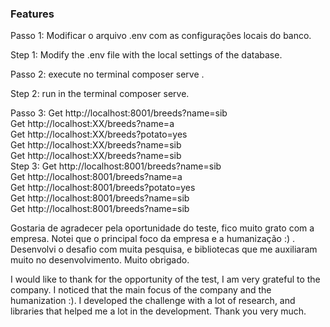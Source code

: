 ### Features
Passo 1:
Modificar o arquivo .env com as configurações locais do banco.

Step 1:
Modify the .env file with the local settings of the database.

Passo 2:
execute no terminal composer serve .

Step 2:
run in the terminal composer serve.

Passo 3:
Get  http://localhost:8001/breeds?name=sib<br>
Get  http://localhost:XX/breeds?name=a<br>
Get  http://localhost:XX/breeds?potato=yes<br>
Get http://localhost:XX/breeds?name=sib<br>
Get http://localhost:XX/breeds?name=sib<br>
Step 3:
Get  http://localhost:8001/breeds?name=sib<br>
Get  http://localhost:8001/breeds?name=a<br>
Get  http://localhost:8001/breeds?potato=yes<br>
Get http://localhost:8001/breeds?name=sib<br>
Get http://localhost:8001/breeds?name=sib<br>

Gostaria de agradecer pela oportunidade do teste, fico muito grato com a empresa. Notei que o principal foco da empresa e a humanização :) . Desenvolvi o desafio com muita pesquisa, e bibliotecas que me auxiliaram muito no desenvolvimento. Muito obrigado.

I would like to thank for the opportunity of the test, I am very grateful to the company. I noticed that the main focus of the company and the humanization :). I developed the challenge with a lot of research, and libraries that helped me a lot in the development. Thank you very much.
